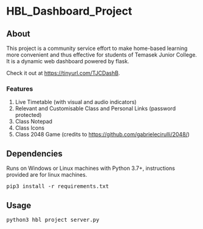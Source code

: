 # HBL_Dashboard_Project

## About
This project is a community service effort to make home-based learning more convenient and thus effective for students of Temasek Junior College. It is a dynamic web dashboard powered by flask.

Check it out at https://tinyurl.com/TJCDashB.

### Features
1. Live Timetable (with visual and audio indicators)
2. Relevant and Customisable Class and Personal Links (password protected)
3. Class Notepad
4. Class Icons
5. Class 2048 Game (credits to https://github.com/gabrielecirulli/2048/)

## Dependencies
Runs on Windows or Linux machines with Python 3.7+, instructions provided are for linux machines.
<pre>pip3 install -r requirements.txt</pre>

## Usage
<pre>python3 hbl_project_server.py</pre>
